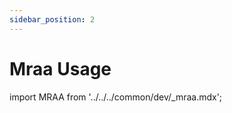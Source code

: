 ```yaml
---
sidebar_position: 2
---
```


# Mraa Usage

import MRAA from '../../../common/dev/\_mraa.mdx';

<MRAA install_by_apt={true} />
